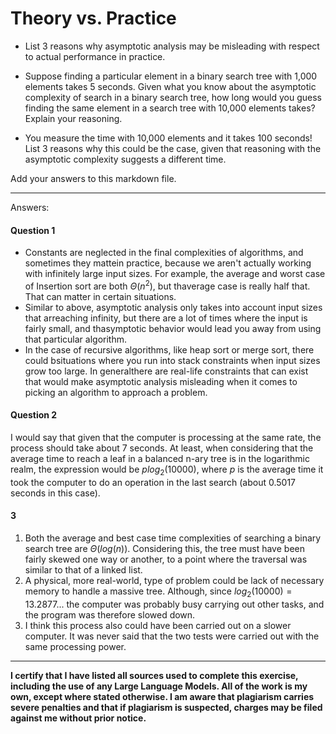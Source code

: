 # Theory vs. Practice

- List 3 reasons why asymptotic analysis may be misleading with respect to
  actual performance in practice.

- Suppose finding a particular element in a binary search tree with 1,000
  elements takes 5 seconds. Given what you know about the asymptotic complexity
  of search in a binary search tree, how long would you guess finding the same
  element in a search tree with 10,000 elements takes? Explain your reasoning.

- You measure the time with 10,000 elements and it takes 100 seconds! List 3
  reasons why this could be the case, given that reasoning with the asymptotic
  complexity suggests a different time.

Add your answers to this markdown file.

---

Answers:

#### Question 1

- Constants are neglected in the final complexities of algorithms, and sometimes they mattein practice, because we aren't actually working with infinitely large input sizes. For example, the average and worst case of Insertion sort are both $\Theta(n^2)$, but thaverage case is really half that. That can matter in certain situations.
- Similar to above, asymptotic analysis only takes into account input sizes that arreaching infinity, but there are a lot of times where the input is fairly small, and thasymptotic behavior would lead you away from using that particular algorithm.
- In the case of recursive algorithms, like heap sort or merge sort, there could bsituations where you run into stack constraints when input sizes grow too large. In generalthere are real-life constraints that can exist that would make asymptotic analysis misleading when it comes to picking an algorithm to approach a problem.

#### Question 2

I would say that given that the computer is processing at the same rate, the process should take about 7 seconds. At least, when considering that the average time to reach a leaf in a balanced n-ary tree is in the logarithmic realm, the expression would be $plog_2(10000)$, where _p_ is the average time it took the computer to do an operation in the last search (about 0.5017 seconds in this case).

#### 3

1. Both the average and best case time complexities of searching a binary search tree are $\Theta(log(n))$. Considering this, the tree must have been fairly skewed one way or another, to a point where the traversal was similar to that of a linked list.
2. A physical, more real-world, type of problem could be lack of necessary memory to handle a massive tree. Although, since $log_2(10000) = 13.2877...$ the computer was probably busy carrying out other tasks, and the program was therefore slowed down.
3. I think this process also could have been carried out on a slower computer. It was never said that the two tests were carried out with the same processing power.

---

**I certify that I have listed all sources used to complete this exercise, including the use
of any Large Language Models. All of the work is my own, except where stated
otherwise. I am aware that plagiarism carries severe penalties and that if plagiarism is
suspected, charges may be filed against me without prior notice.**
